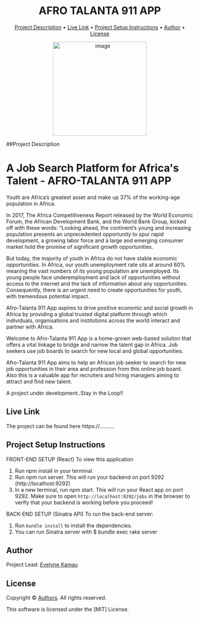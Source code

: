 <div align="center">
    <br />
    <h1 style="font-weight: bold">AFRO TALANTA 911 APP</h1>
</div>

<p align="center">
  <a href="#description">Project Description</a> •
  <a href="#live-link">Live Link</a> •
  <a href="#setup">Project Setup Instructions</a> •
  <a href="#authors">Author</a> •
  <a href="#license">License</a>
</p>

<div align="center">
<img width="252" alt="image" src="https://user-images.githubusercontent.com/118021645/232108727-0017fea0-91d7-4b97-aa6c-7bfa8953efad.png">
</div>

##Project Description 

# A Job Search Platform for Africa's Talent - AFRO-TALANTA 911 APP

Youth are Africa’s greatest asset and make up 37% of the working-age population in Africa.

In 2017, The Africa Competitiveness Report released by the World Economic Forum, the African Development Bank, and the World Bank Group, kicked off with these words: “Looking ahead, the continent’s young and increasing population presents an unprecedented opportunity to spur rapid development, a growing labor force and a large and emerging consumer market hold the promise of significant growth opportunities.

But today, the majority of youth in Africa do not have stable economic opportunities. In Africa, our youth unemployment rate sits at around 60% meaning the vast numbers of its young population are unemployed. Its young people face underemployment and lack of opportunities without access to the internet and the lack of information about any opportunities. Consequently, there is an urgent need to create opportunities for youth, with tremendous potential impact.

Afro-Talanta 911 App aspires to drive positive economic and social growth in Africa by providing a global trusted digital platform through which individuals, organisations and institutions across the world interact and partner with Africa.

Welcome to Afro-Talanta 911 App is a home-grown web-based solution that offers a vital linkage to bridge and narrow the talent gap in Africa. Job seekers use job boards to search for new local and global opportunities.

Afro-Talanta 911 App aims to help an African job seeker to search for new job opportunities in their area and profession from this online job board. Also this is a valuable app for recruiters and hiring managers aiming to attract and find new talent.

A project under development..Stay in the Loop!!

## Live Link
The project can be found here https://..........
 
 ## Project Setup Instructions

FRONT-END SETUP (React)
To view this application
  1. Run npm install in your terminal.
  2. Run npm run server. 
     This will run your backend on port 9292 (http://localhost:9292)
  3. In a new terminal, run npm start. This will run your React app on port 9292.
Make sure to open `http://localhost:9292/jobs` in the browser to verify that your backend is working before you proceed!

 BACK-END SETUP (Sinatra API)
 To run the back-end server:
 1. Run `bundle install` to install the dependencies.
 2. You can run Sinatra server with $ bundle exec rake server
 
## Author
Project Lead: [Evelyne Kamau](https://github.com/Eve-Kamau)

## License
Copyright © <a href="#authors">Authors</a>. All rights reserved.

This software is licensed under the [MIT] License.
 
 
